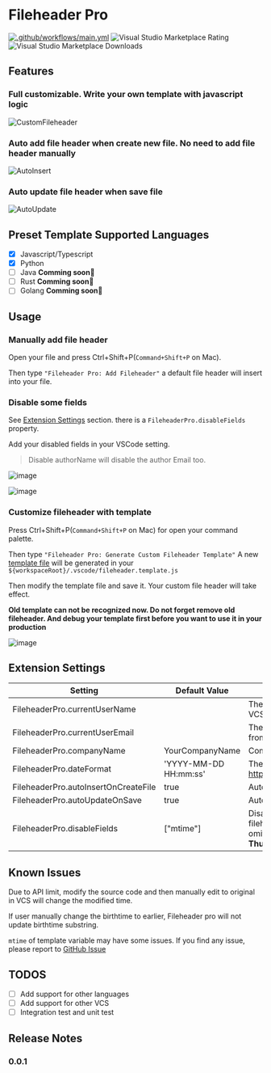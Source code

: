 # Fileheader Pro

[![.github/workflows/main.yml](https://github.com/IronLu233/fileheader-pro/actions/workflows/main.yml/badge.svg)](https://github.com/IronLu233/fileheader-pro/actions/workflows/main.yml)
![Visual Studio Marketplace Rating](https://img.shields.io/visual-studio-marketplace/r/IronLu233.fileheader-pro)
![Visual Studio Marketplace Downloads](https://img.shields.io/visual-studio-marketplace/d/IronLu233.fileheader-pro)

## Features

### Full customizable. Write your own template **with javascript logic**

![CustomFileheader](https://user-images.githubusercontent.com/20639676/175778910-6d761e2e-e956-48d6-90ef-fe9193d481cd.gif)

### Auto add file header when create new file. **No need to add file header manually**

![AutoInsert](https://user-images.githubusercontent.com/20639676/175778891-90796099-26e7-42a7-b501-77b5d6b03b50.gif)

### Auto update file header when save file

![AutoUpdate](https://user-images.githubusercontent.com/20639676/175778916-0a2734d2-21a3-4e93-833c-377261912652.gif)

## Preset Template Supported Languages

- [x] Javascript/Typescript
- [x] Python
- [ ] Java **Comming soon🚀**
- [ ] Rust **Comming soon🚀**
- [ ] Golang **Comming soon🚀**

## Usage

### Manually add file header

Open your file and press Ctrl+Shift+P(`Command+Shift+P` on Mac).

Then type `"Fileheader Pro: Add Fileheader"`
a default file header will insert into your file.

### Disable some fields

See [Extension Settings](#extension-settings) section. there is a `FileheaderPro.disableFields` property.

Add your disabled fields in your VSCode setting.

> Disable authorName will disable the author Email too.

![image](https://user-images.githubusercontent.com/20639676/175874396-ff2128d5-88fa-442e-a3bd-4332086bfbfa.png)

![image](https://user-images.githubusercontent.com/20639676/175874279-8677d2b1-e9f5-45d3-9566-66b032dbc6bb.png)

### Customize fileheader with template

Press Ctrl+Shift+P(`Command+Shift+P` on Mac) for open your command palette.

Then type `"Fileheader Pro: Generate Custom Fileheader Template"`
A new [template file](https://github.com/IronLu233/fileheader-pro/blob/main/src/FileheaderLanguageProviders/provider.template.js) will be generated in your `${workspaceRoot}/.vscode/fileheader.template.js`

Then modify the template file and save it.
Your custom file header will take effect.

**Old template can not be recognized now. Do not forget remove old fileheader. And debug your template first before you want to use it in your production**

![image](https://user-images.githubusercontent.com/20639676/175812544-081edbb2-6596-48f1-8b7c-5a9825af8618.png)

## Extension Settings

| Setting                              | Default Value         | Description                                                                                   |
| ------------------------------------ | --------------------- | --------------------------------------------------------------------------------------------- |
| FileheaderPro.currentUserName        |                       | The fixed current user. The default is from your VCS                                          |
| FileheaderPro.currentUserEmail       |                       | The fixed current user email. The default is from your VCS                                    |
| FileheaderPro.companyName            | YourCompanyName       | Company name, please replace to your owns                                                     |
| FileheaderPro.dateFormat             | 'YYYY-MM-DD HH:mm:ss' | The date format, see https://momentjs.com/docs/#/displaying/format                            |
| FileheaderPro.autoInsertOnCreateFile | true                  | Auto insert file header when create new file                                                  |
| FileheaderPro.autoUpdateOnSave       | true                  | Auto update file header when save file                                                        |
| FileheaderPro.disableFields          | ["mtime"]                    | Disable fields in fileheader. For default fileheader template, the contain fields are omitted. **`mtime` may take code merge conflict. Thus I disable it by default** |

## Known Issues

Due to API limit, modify the source code and then manually edit to original in VCS will change the modified time.

If user manually change the birthtime to earlier, Fileheader pro will not update birthtime substring.

`mtime` of template variable may have some issues.
If you find any issue, please report to [GitHub Issue](https://github.com/IronLu233/fileheader-pro/issues)

## TODOS

- [ ] Add support for other languages
- [ ] Add support for other VCS
- [ ] Integration test and unit test

## Release Notes

### 0.0.1
